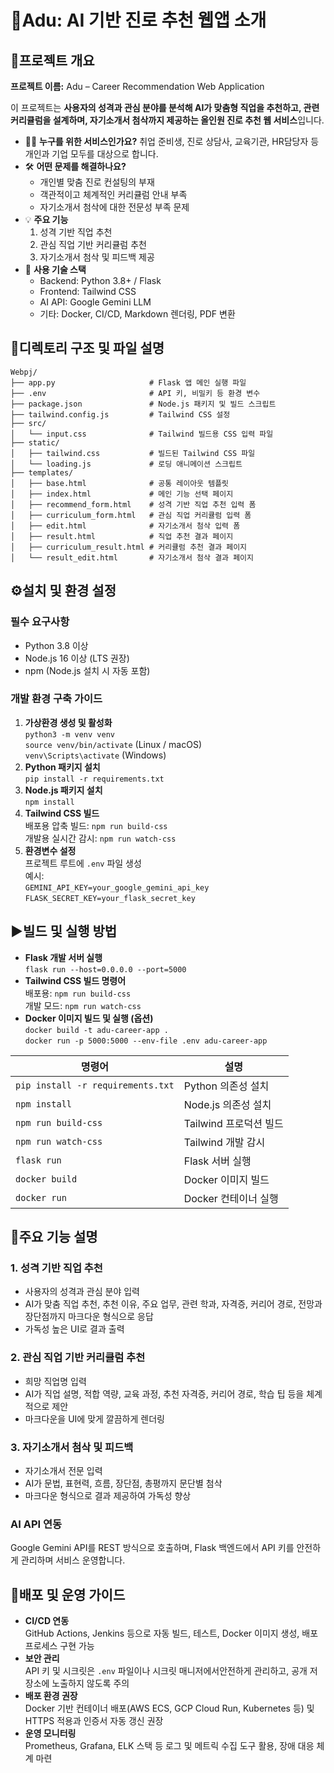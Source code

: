 

  <h1><span class="emoji">🚀</span>Adu: AI 기반 진로 추천 웹앱 소개</h1>
  
  <h2><span class="emoji">🌟</span>프로젝트 개요</h2>
  <p><strong>프로젝트 이름:</strong> Adu – Career Recommendation Web Application</p>
  <p>이 프로젝트는 <strong>사용자의 성격과 관심 분야를 분석해 AI가 맞춤형 직업을 추천하고, 관련 커리큘럼을 설계하며, 자기소개서 첨삭까지 제공하는 올인원 진로 추천 웹 서비스</strong>입니다.</p>
  <ul>
    <li>🧑‍🎓 <strong>누구를 위한 서비스인가요?</strong> 취업 준비생, 진로 상담사, 교육기관, HR담당자 등 개인과 기업 모두를 대상으로 합니다.</li>
    <li>🛠️ <strong>어떤 문제를 해결하나요?</strong>
      <ul>
        <li>개인별 맞춤 진로 컨설팅의 부재</li>
        <li>객관적이고 체계적인 커리큘럼 안내 부족</li>
        <li>자기소개서 첨삭에 대한 전문성 부족 문제</li>
      </ul>
    </li>
    <li>💡 <strong>주요 기능</strong>
      <ol>
        <li>성격 기반 직업 추천</li>
        <li>관심 직업 기반 커리큘럼 추천</li>
        <li>자기소개서 첨삭 및 피드백 제공</li>
      </ol>
    </li>
    <li>🧰 <strong>사용 기술 스택</strong>
      <ul>
        <li>Backend: Python 3.8+ / Flask</li>
        <li>Frontend: Tailwind CSS</li>
        <li>AI API: Google Gemini LLM</li>
        <li>기타: Docker, CI/CD, Markdown 렌더링, PDF 변환</li>
      </ul>
    </li>
  </ul>
  
  <h2><span class="emoji">📂</span>디렉토리 구조 및 파일 설명</h2>
  <pre><code>Webpj/
├── app.py                     # Flask 앱 메인 실행 파일
├── .env                       # API 키, 비밀키 등 환경 변수
├── package.json               # Node.js 패키지 및 빌드 스크립트
├── tailwind.config.js         # Tailwind CSS 설정
├── src/
│   └── input.css              # Tailwind 빌드용 CSS 입력 파일
├── static/
│   ├── tailwind.css           # 빌드된 Tailwind CSS 파일
│   └── loading.js             # 로딩 애니메이션 스크립트
├── templates/
│   ├── base.html              # 공통 레이아웃 템플릿
│   ├── index.html             # 메인 기능 선택 페이지
│   ├── recommend_form.html    # 성격 기반 직업 추천 입력 폼
│   ├── curriculum_form.html   # 관심 직업 커리큘럼 입력 폼
│   ├── edit.html              # 자기소개서 첨삭 입력 폼
│   ├── result.html            # 직업 추천 결과 페이지
│   ├── curriculum_result.html # 커리큘럼 추천 결과 페이지
│   └── result_edit.html       # 자기소개서 첨삭 결과 페이지
</code></pre>

  <h2><span class="emoji">⚙️</span>설치 및 환경 설정</h2>
  <h3>필수 요구사항</h3>
  <ul>
    <li>Python 3.8 이상</li>
    <li>Node.js 16 이상 (LTS 권장)</li>
    <li>npm (Node.js 설치 시 자동 포함)</li>
  </ul>

  <h3>개발 환경 구축 가이드</h3>
  <ol>
    <li>
      <strong>가상환경 생성 및 활성화</strong><br />
      <code>python3 -m venv venv</code><br />
      <code>source venv/bin/activate</code> (Linux / macOS)<br />
      <code>venv\Scripts\activate</code> (Windows)
    </li>
    <li>
      <strong>Python 패키지 설치</strong><br />
      <code>pip install -r requirements.txt</code>
    </li>
    <li>
      <strong>Node.js 패키지 설치</strong><br />
      <code>npm install</code>
    </li>
    <li>
      <strong>Tailwind CSS 빌드</strong><br />
      배포용 압축 빌드: <code>npm run build-css</code><br />
      개발용 실시간 감시: <code>npm run watch-css</code>
    </li>
    <li>
      <strong>환경변수 설정</strong><br />
      프로젝트 루트에 <code>.env</code> 파일 생성<br />
      예시:<br />
      <code>GEMINI_API_KEY=your_google_gemini_api_key</code><br />
      <code>FLASK_SECRET_KEY=your_flask_secret_key</code>
    </li>
  </ol>

  <h2><span class="emoji">▶️</span>빌드 및 실행 방법</h2>
  <ul>
    <li><strong>Flask 개발 서버 실행</strong><br />
      <code>flask run --host=0.0.0.0 --port=5000</code>
    </li>
    <li><strong>Tailwind CSS 빌드 명령어</strong><br />
      배포용: <code>npm run build-css</code><br />
      개발 모드: <code>npm run watch-css</code>
    </li>
    <li><strong>Docker 이미지 빌드 및 실행 (옵션)</strong><br />
      <code>docker build -t adu-career-app .</code><br />
      <code>docker run -p 5000:5000 --env-file .env adu-career-app</code>
    </li>
  </ul>

  <table>
    <thead>
      <tr>
        <th>명령어</th>
        <th>설명</th>
      </tr>
    </thead>
    <tbody>
      <tr><td><code>pip install -r requirements.txt</code></td><td>Python 의존성 설치</td></tr>
      <tr><td><code>npm install</code></td><td>Node.js 의존성 설치</td></tr>
      <tr><td><code>npm run build-css</code></td><td>Tailwind 프로덕션 빌드</td></tr>
      <tr><td><code>npm run watch-css</code></td><td>Tailwind 개발 감시</td></tr>
      <tr><td><code>flask run</code></td><td>Flask 서버 실행</td></tr>
      <tr><td><code>docker build</code></td><td>Docker 이미지 빌드</td></tr>
      <tr><td><code>docker run</code></td><td>Docker 컨테이너 실행</td></tr>
    </tbody>
  </table>

  <h2><span class="emoji">💼</span>주요 기능 설명</h2>
  <h3>1. 성격 기반 직업 추천</h3>
  <ul>
    <li>사용자의 성격과 관심 분야 입력</li>
    <li>AI가 맞춤 직업 추천, 추천 이유, 주요 업무, 관련 학과, 자격증, 커리어 경로, 전망과 장단점까지 마크다운 형식으로 응답</li>
    <li>가독성 높은 UI로 결과 출력</li>
  </ul>

  <h3>2. 관심 직업 기반 커리큘럼 추천</h3>
  <ul>
    <li>희망 직업명 입력</li>
    <li>AI가 직업 설명, 적합 역량, 교육 과정, 추천 자격증, 커리어 경로, 학습 팁 등을 체계적으로 제안</li>
    <li>마크다운을 UI에 맞게 깔끔하게 렌더링</li>
  </ul>

  <h3>3. 자기소개서 첨삭 및 피드백</h3>
  <ul>
    <li>자기소개서 전문 입력</li>
    <li>AI가 문법, 표현력, 흐름, 장단점, 총평까지 문단별 첨삭</li>
    <li>마크다운 형식으로 결과 제공하여 가독성 향상</li>
  </ul>

  <h3>AI API 연동</h3>
  <p>Google Gemini API를 REST 방식으로 호출하며, Flask 백엔드에서 API 키를 안전하게 관리하며 서비스 운영합니다.</p>

  <h2><span class="emoji">🚀</span>배포 및 운영 가이드</h2>
  <ul>
    <li><strong>CI/CD 연동</strong>  
      <br/>GitHub Actions, Jenkins 등으로 자동 빌드, 테스트, Docker 이미지 생성, 배포 프로세스 구현 가능
    </li>
    <li><strong>보안 관리</strong>  
      <br/>API 키 및 시크릿은 <code>.env</code> 파일이나 시크릿 매니저에서안전하게 관리하고, 공개 저장소에 노출하지 않도록 주의
    </li>
    <li><strong>배포 환경 권장</strong>  
      <br/>Docker 기반 컨테이너 배포(AWS ECS, GCP Cloud Run, Kubernetes 등) 및 HTTPS 적용과 인증서 자동 갱신 권장
    </li>
    <li><strong>운영 모니터링</strong>  
      <br/>Prometheus, Grafana, ELK 스택 등 로그 및 메트릭 수집 도구 활용, 장애 대응 체계 마련
    </li>
  </ul>
